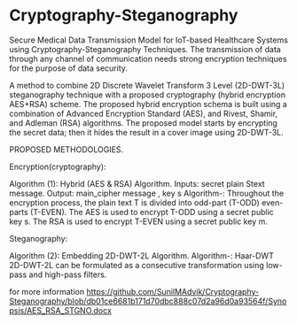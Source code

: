 # Cryptography-Steganography
Secure Medical Data Transmission Model for IoT-based Healthcare Systems using Cryptography-Steganography Techniques. The transmission of data through any channel of communication needs strong encryption techniques for the purpose of data security.

A method to combine 2D Discrete Wavelet Transform 3 Level (2D-DWT-3L) steganography technique with a proposed cryptography (hybrid encryption AES+RSA) scheme. The proposed hybrid encryption schema is built using a combination of Advanced Encryption Standard (AES), and Rivest, Shamir, and Adleman (RSA) algorithms. The proposed model starts by encrypting the secret data; then it hides the result in a cover image using 2D-DWT-3L. 

PROPOSED METHODOLOGIES.

Encryption(cryptography):

Algorithm (1): Hybrid (AES & RSA) Algorithm.
               Inputs: secret plain Stext message.
               Output: main_cipher message , key s
Algorithm-: 
               Throughout the encryption process, the plain text T is divided into odd-part (T-ODD) even-parts (T-EVEN). 
               The AES is used to encrypt T-ODD using a secret public key s.
               The RSA is used to encrypt T-EVEN using a secret public key m.


Steganography:

Algorithm (2): Embedding 2D-DWT-2L Algorithm.
Algorithm-: Haar-DWT
            2D-DWT-2L can be formulated as a consecutive transformation using low-pass and high-pass filters.

for more information https://github.com/SunilMAdvik/Cryptography-Steganography/blob/db01ce6681b171d70dbc888c07d2a96d0a93564f/Synopsis/AES_RSA_STGNO.docx
